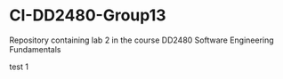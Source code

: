 # CI-DD2480-Group13
Repository containing lab 2 in the course DD2480 Software Engineering Fundamentals

test 1
